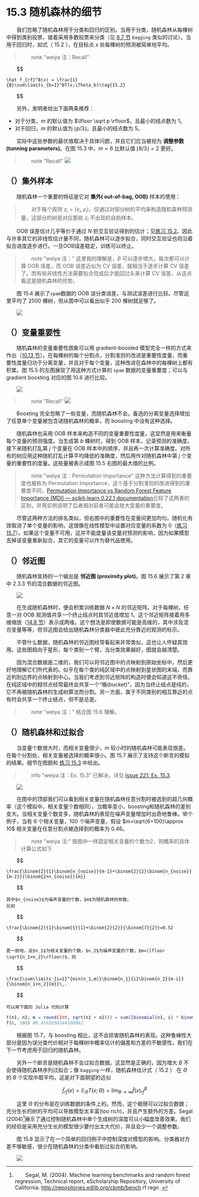 # 15.3 随机森林的细节

<style>p{text-indent:2em;2}</style>

我们忽略了随机森林用于分类和回归的区别。当用于分类，随机森林从每棵树中得到类别投票，接着采用多数投票来分类（见 [8.7 节](../08-Model-Inference-and-Averaging/8.7-Bagging/index.html) `bagging` 类似的讨论）。当用于回归时，如式（ 15.2 ），在目标点 $x$ 处每棵树的预测被简单地平均。

> note "weiya 注：Recall"
    
$$

    \hat f_{rf}^B(x) = \frac{1}{B}\sum\limits_{b=1}^BT(x;\Theta_b)\tag{15.2}
    
$$

另外，发明者给出下面两条推荐：

- 对于分类，$m$ 的默认值为 $\lfloor \sqrt p \rfloor$，且最小的结点数为 1。
- 对于回归，$m$ 的默认值为 $\lfloor p/3\rfloor$，且最小的结点数为 5。

实际中这些参数的最优值取决于具体问题，并且它们应当被视为 **调整参数 (tunning parameters)**。在图 15.3 中，$m=6$ 比默认值 $\lfloor 8/3\rfloor =2$ 更好。

> note "Recall"
    ![](../img/15/fig15.3.png)

## （）集外样本

随机森林一个重要的特征是它对 **集外( out-of-bag, OOB)** 样本的使用：

> 对于每个观测 $z_i=(x_i, y_i)$，仅通过对部分树的平均来构造随机森林预测量，这部分的树是对应那些 $z_i$ 不出现的自助样本。

OOB 误差估计几乎等价于通过 $N$ 折交互验证得到的估计；见[练习 15.2](https://github.com/szcf-weiya/ESL-CN/issues/21)。因此与许多其它的非线性估计量不同，随机森林可以逐步拟合，同时交互验证也将沿着拟合进度逐步进行。一旦OOB误差稳定，训练可以终止。

> note "weiya 注："
    这里我的理解是，$B$ 可以逐步增大，每次都可以计算 OOB 误差，而 OOB 误差近似为 CV 误差，就相当于逐步计算 CV 误差了。而有些非线性方法需要拟合完成后才能回过头来计算 CV 误差，从这点看这是随机森林的优势。

图 15.4 展示了`spam`数据的 OOB 误分类误差，与测试误差进行比较。尽管这里平均了 2500 棵树，但从图中可以看出似乎 200 棵树就足够了。

![](../img/15/fig15.4.png)

## （）变量重要性

随机森林的变量重要性图象可以用 gradient-boosted 模型完全一样的方式来作出（[10.13 节](/10-Boosting-and-Additive-Trees/10.3-Forward-Stagewise-Additive-Modeling/index.html)）。在每棵树的每个分割点，分割准则的改进是重要性度量，而重要性度量归功于分离变量，并且对于每个变量，这种改进在森林中的每棵树上都有积累。图 15.5 的左图展现了用这种方式计算的 `spam` 数据的变量重要度；可以与 gradient boosting 对应的图 10.6 进行比较。

![](../img/15/fig15.5.png)

> note "Recall"
    ![](../img/10/fig10.6.png)

Boosting 完全忽略了一些变量，而随机森林不会。备选的分离变量选择增加了任意单个变量被包含进随机森林的概率，而 boosting 中没有这种选择。

随机森林也采用 OOB 样本来构造不同的变量重要性度量，这显然是用来衡量每个变量的预测强度。当生成第 $b$ 棵树时，得到 OOB 样本，记录预测的准确度。接下来随机打乱第 $j$ 个变量在 OOB 样本中的顺序，并且再一次计算准确度。对所有的树应用这种随机打乱计算平均降低的准确度，然后用作对随机森林中第 $j$ 个变量的重要性的度量。这些量被表示成图 15.5 右图的最大值的比例。

> note "weiya 注：Permutation Importance"
    这种方法计算得到的重要度也被称为 Permutation Importance，这个基于分割准则的改进得到的重要度不同，[Permutation Importance vs Random Forest Feature Importance (MDI) &mdash; scikit-learn 0.22.1 documentation](https://scikit-learn.org/stable/auto_examples/inspection/plot_permutation_importance.html)比较了这两者的区别，并用实例说明了后者相对前者可能会放大变量的重要度。

尽管这两种方法的排名类似，但右图中的重要性在变量间更加均匀。随机化有效取消了单个变量的影响，这很像在线性模型中设置对应变量的系数为 0（[练习 15.7](https://github.com/szcf-weiya/ESL-CN/issues/220)）。如果这个变量不可用，这并不能度量该变量对预测的影响，因为如果模型去掉该变量重新拟合，其它的变量可以作为替代品使用。

## （）邻近图

随机森林宣扬的一个输出是 **邻近图 (proximity plot)**。图 15.6 展示了第 2 章中 2.3.3 节的混合数据的邻近图。

![](../img/15/fig15.6.png)

在生成随机森林时，便会积累训练数据 $N\times N$ 的邻近矩阵。对于每棵树，任意一对 OOB 观测值共享一个终止结点时其邻近值增加 1。这个邻近矩阵接着用多维缩放（[14.8 节](/14-Unsupervised-Learning/14.8-Multidimensional-Scaling/index.html)）表示成两维。这个想法是即使数据可能是高维的，其中涉及混合变量等等，但邻近图会给出随机森林分类器中彼此充分靠近的观测的标示。

不管什么数据，随机森林的邻近图经常看起来非常类似，这也让人怀疑其效用。这些图趋向于星形，每个类别一个臂，当分类效果越好，图就会越清楚。

因为混合数据是二维的，我们可以将邻近图中的点映射到原始坐标中，然后更好地理解它们所代表的。似乎在每个类的纯区域中的点映射到星状图的末端，而靠近判别边界的点映射到中心。当我们考虑到邻近矩阵的构造时便会知道这不奇怪。在纯区域中的相邻点经常最终会共享一个“桶(bucket)”，因为当终止结点是纯的，它不再被随机森林的生成树算法而分割。另一方面，属于不同类别的相互靠近的点有时会共享一个终止结点，但不是总是。

> note "weiya 注："
    结合图 15.6 理解。

## （）随机森林和过拟合

当变量个数很大时，而相关变量很少，$m$ 较小时的随机森林可能表现很差。在每个分割处，相关变量被选择的概率很小。图 15.7 展示了支持这个断言的模拟的结果。细节在图题和 [练习 15.3](https://github.com/szcf-weiya/ESL-CN/issues/221) 中给出。

> info "weiya 注：Ex. 15.3"
    已解决，详见 [Issue 221: Ex. 15.3](https://github.com/szcf-weiya/ESL-CN/issues/221). 

![](../img/15/fig15.7.png)

在图中的顶部我们可以看到相关变量在随机森林任意分割时被选到的超几何概率（这个模拟中，相关变量个数相同）。当概率变小，boosting和随机森林的差别变大。当相关变量个数变多，随机森林的表现在噪声变量增加时出奇地鲁棒。举个例子，当有 6 个相关变量，100 个噪声变量，假设 $m=\sqrt{6+100}\approx 10$ 相关变量在任意分割点被选择到的概率为 0.46。

> note "weiya 注:"
    按图中一样固定相关变量的个数为2，则概率的具体计算公式如下
    
$$

    \frac{\binom{2}{1}\binom{n_{noise}}{m-1}+\binom{2}{2}\binom{n_{noise}}{m-2}}{\binom{2+n_{noise}}{m}}
    
$$

    其中$n_{noise}$为噪声变量的个数，$m$为随机森林的参数。
    比如
    
$$

    \frac{\binom{2}{1}\binom{5}{1}+\binom{2}{2}}{\binom{7}{2}}=0.52
    
$$

    更一般地，设$n_1$为相关变量的个数，$n_2$为噪声变量的个数，$m=\lfloor \sqrt{n_1+n_2}\rfloor)$，则
    
$$

    \frac{\sum\limits_{i=1}^{min(n_1,m)}\binom{n_1}{i}\binom{n_2}{m-i}}{\binom{n_1+n_2}{m}}\,.
    
$$

    可以用下面的 Julia 代码计算
```julia
f(n1, n2; m = round(Int, sqrt(n1 + n2))) = sum([binomial(n1, i) * binomial(n2,m-i ) for i=1:min(n1, m)]) / binomial(n1+n2, m)
f(6, 100) #0.4565650244108061
```

根据图 15.7，与 boosting 相比，这不会损害随机森林的表现。这种鲁棒性大部分是因为误分类代价相对于每棵树中概率估计的偏差和方差的不敏感性。我们在下一节考虑用于回归的随机森林。

另外一个断言是随机森林不会过拟合数据。这显然是正确的，因为增大 $B$ 不会使得随机森林序列过拟合；像 `bagging` 一样，随机森林估计式（ 15.2 ） 在 $\Theta$ 的 $B$ 个实现中取平均，这是对下面期望的近似


$$
\hat f_{rf}(x) = \mathbb{E}_\Theta T(x;\Theta)=\lim_{B\rightarrow \infty}\hat f(x)_{rf}^B\tag{15.3}
$$

这里 $\Theta$ 的分布是在训练数据的条件上的。然而，这个极限可以过拟合数据；充分生长的树的平均可以导致模型太丰富(too rich)，并且产生额外的方差。Segal (2004)[^1]展示了通过控制随机森林中单个生成树的深度可以小幅度改善效果。我们的经验是采用充分生长的模型很少要付出太大代价，并且会少一个调整参数。

图 15.8 显示了在一个简单的回归例子中控制深度对模型的影响。分类器对方差不够敏感，很少在随机森林的分类中看到过拟合的影响。

![](../img/15/fig15.8.png)

[^1]: Segal, M. (2004). Machine learning benchmarks and random forest regression, Technical report, eScholarship Repository, University of California. http://repositories.edlib.org/cbmb/bench rf regn .
